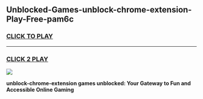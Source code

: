 
## Unblocked-Games-unblock-chrome-extension-Play-Free-pam6c
<h3>
<a href="https://premium76.site?title=unblock-chrome-extension&ref=18A1">CLICK TO PLAY</a></h3>
<hr>

<h3>
<a href="https://premium76.site?title=unblock-chrome-extension&ref=18A1">CLICK 2 PLAY</a>
  
</h3>

<a href="https://premium76.site?title=unblock-chrome-extension&ref=18A1"><img src="https://clearcache.store/games.png"></a>


**unblock-chrome-extension games unblocked: Your Gateway to Fun and Accessible Online Gaming**
